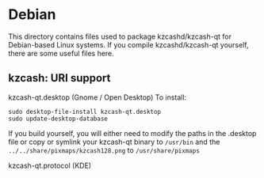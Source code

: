 
Debian
====================
This directory contains files used to package kzcashd/kzcash-qt
for Debian-based Linux systems. If you compile kzcashd/kzcash-qt yourself, there are some useful files here.

## kzcash: URI support ##


kzcash-qt.desktop  (Gnome / Open Desktop)
To install:

	sudo desktop-file-install kzcash-qt.desktop
	sudo update-desktop-database

If you build yourself, you will either need to modify the paths in
the .desktop file or copy or symlink your kzcash-qt binary to `/usr/bin`
and the `../../share/pixmaps/kzcash128.png` to `/usr/share/pixmaps`

kzcash-qt.protocol (KDE)

